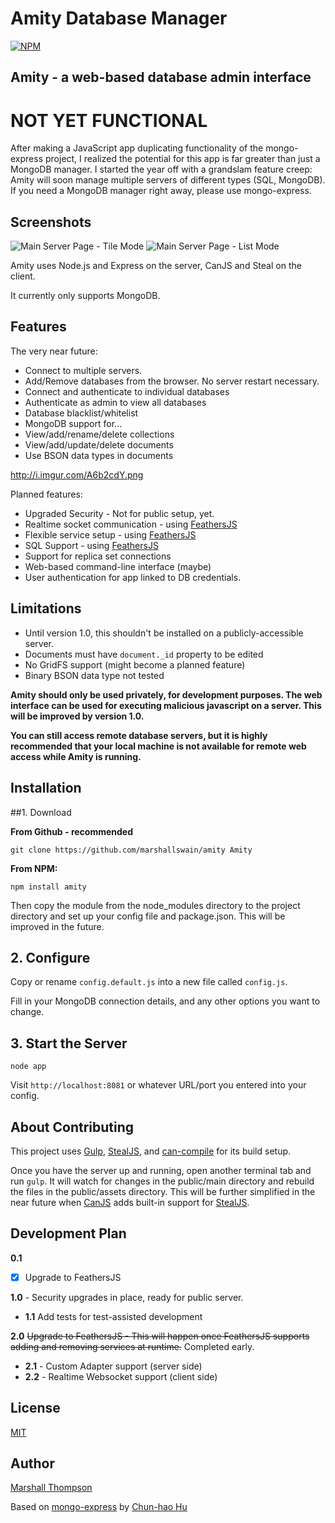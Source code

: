 Amity Database Manager
=========================

[![NPM](https://nodei.co/npm/amity.png?downloads=true&stars=true)](https://nodei.co/npm/amity/)

## Amity - a web-based database admin interface 

# NOT YET FUNCTIONAL
After making a JavaScript app duplicating functionality of the mongo-express project, I realized the potential for this app is far greater than just a MongoDB manager.  I started the year off with a grandslam feature creep: Amity will soon manage multiple servers of different types (SQL, MongoDB).  If you need a MongoDB manager right away, please use mongo-express.

Screenshots
-----------

<img src="http://i.imgur.com/P7q8eA3.png" title="Main Server Page - Tile Mode" />

<img src="http://i.imgur.com/1e7v2tb.png" title="Main Server Page - List Mode" />


Amity uses Node.js and Express on the server, CanJS and Steal on the client.  

It currently only supports MongoDB.

Features
--------

The very near future:

* Connect to multiple servers.
* Add/Remove databases from the browser.  No server restart necessary.
* Connect and authenticate to individual databases
* Authenticate as admin to view all databases
* Database blacklist/whitelist
* MongoDB support for...
* View/add/rename/delete collections
* View/add/update/delete documents
* Use BSON data types in documents
 

http://i.imgur.com/A6b2cdY.png


Planned features:

* Upgraded Security - Not for public setup, yet.
* Realtime socket communication - using [FeathersJS](http://feathersjs.com)
* Flexible service setup - using [FeathersJS](http://feathersjs.com)
* SQL Support - using [FeathersJS](http://feathersjs.com)
* Support for replica set connections
* Web-based command-line interface (maybe)
* User authentication for app linked to DB credentials.


Limitations
-----------

* Until version 1.0, this shouldn't be installed on a publicly-accessible server.
* Documents must have `document._id` property to be edited
* No GridFS support (might become a planned feature)
* Binary BSON data type not tested

**Amity should only be used privately, for development purposes. The web interface can be used for executing malicious javascript on a server. This will be improved by version 1.0.** 

**You can still access remote database servers, but it is highly recommended that your local machine is not available for remote web access while Amity is running.**



Installation
-----------

##1. Download

**From Github - recommended**

    git clone https://github.com/marshallswain/amity Amity

**From NPM:**

    npm install amity

Then copy the module from the node_modules directory to the project directory and set up your config file and package.json.  This will be improved in the future.

## 2. Configure

Copy or rename `config.default.js` into a new file called `config.js`.

Fill in your MongoDB connection details, and any other options you want to change.

## 3. Start the Server

    node app

Visit `http://localhost:8081` or whatever URL/port you entered into your config.

About Contributing
-----------

This project uses [Gulp](http://gulpjs.com), [StealJS](http://stealjs.com), and [can-compile](https://github.com/daffl/can-compile) for its build setup.  

Once you have the server up and running, open another terminal tab and run `gulp`.  It will watch for changes in the public/main directory and rebuild the files in the public/assets directory.  This will be further simplified in the near future when [CanJS](http://canjs.com) adds built-in support for [StealJS](http://stealjs.com).


Development Plan
-----------
**0.1** 
- [x] Upgrade to FeathersJS

**1.0** - Security upgrades in place, ready for public server.
  * **1.1** Add tests for test-assisted development

**2.0** ~~Upgrade to FeathersJS - This will happen once FeathersJS supports adding and removing services at runtime.~~  Completed early.
  * **2.1** - Custom Adapter support (server side)
  * **2.2** - Realtime Websocket support (client side)



## License

[MIT](http://opensource.org/licenses/MIT)

## Author

[Marshall Thompson](https://github.com/Glavin001)

Based on [mongo-express](https://github.com/andzdroid/mongo-express) by [Chun-hao Hu](https://github.com/andzdroid)
